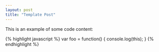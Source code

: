 ```yaml
---
layout: post
title: "Template Post"
---
```


This is an example of some code content:

{% highlight javascript %}
var foo = function() {
    console.log(this);
}
{% endhighlight %}
